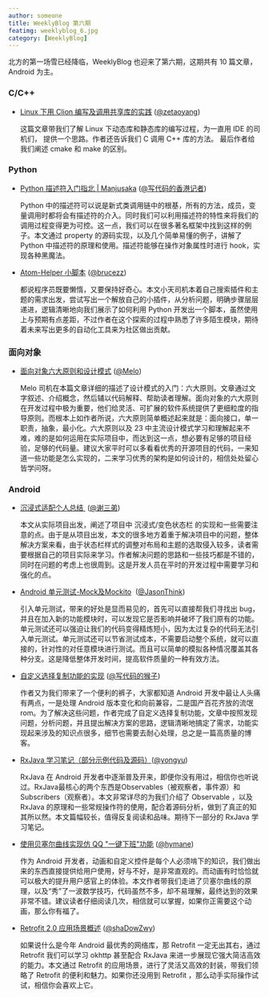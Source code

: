 ```yaml
---
author: someone
title: WeeklyBlog 第六期
featimg: weeklyblog_6.jpg
category: [WeeklyBlog]
---
```


北方的第一场雪已经降临，WeeklyBlog 也迎来了第六期，这期共有 10 篇文章，Android 为主。

### C/C++

- [Linux 下用 Clion 编写及调用共享库的实践](https://zetaoyang.github.io/post/2016/11/05/linux-shared-object.html) ([@zetaoyang](https://github.com/zetaoyang))

  这篇文章带我们了解 Linux 下动态库和静态库的编写过程，为一直用 IDE 的司机们， 提供一个思路。作者还告诉我们 C 调用 C++ 库的方法。 最后作者给我们阐述 cmake 和 make 的区别。

### Python

- [Python 描述符入门指北 \| Manjusaka](http://manjusaka.itscoder.com/2016/10/12/Something-about-Descriptor/) ([@写代码的香港记者](https://github.com/Zheaoli))

  Python 中的描述符可以说是新式类调用链中的根基，所有的方法，成员，变量调用时都将会有描述符的介入。同时我们可以利用描述符的特性来将我们的调用过程变得更为可控。这一点，我们可以在很多著名框架中找到这样的例子。本文通过 property 的源码实现，以及几个简单易懂的例子，讲解了 Python 中描述符的原理和使用。描述符能够在操作对象属性时进行 hook，实现各种黑魔法。


- [Atom\-Helper 小脚本](http://brucezz.itscoder.com/atom-helper-script) ([@brucezz](https://github.com/brucezz))

  都说程序员既要懒惰，又要保持好奇心。本文小天司机本着自己搜索插件和主题的需求出发，尝试写出一个解放自己的小插件，从分析问题，明确步骤层层递进，逻辑清晰地向我们展示了如何利用 Python 开发出一个脚本，虽然使用上与预期有点差距，不过作者在这个探索的过程中熟悉了许多陌生模块，期待着未来写出更多的自动化工具来为社区做出贡献。

### 面向对象

- [面向对象六大原则和设计模式](https://itsmelo.github.io/2016/11/20/%E9%9D%A2%E5%90%91%E5%AF%B9%E8%B1%A1%E5%85%AD%E5%A4%A7%E5%8E%9F%E5%88%99%E5%92%8C%E8%AE%BE%E8%AE%A1%E6%A8%A1%E5%BC%8F/) ([@Melo](https://github.com/itsMelo))

  Melo 司机在本篇文章详细的描述了设计模式的入门：六大原则。文章通过文字叙述、介绍概念，然后辅以代码解释、帮助读者理解。面向对象的六大原则在开发过程中极为重要，他们给灵活、可扩展的软件系统提供了更细粒度的指导原则。而根本上如作者所说，六大原则简单概述起来就是：面向接口，单一职责，抽象，最小化。六大原则以及 23 中主流设计模式学习和理解起来不难，难的是如何运用在实际项目中，而达到这一点，想必要有足够的项目经验，足够的代码量。建议大家平时可以多看看优秀的开源项目的代码，一来知道一些功能是怎么实现的，二来学习优秀的架构是如何设计的，相信处处留心皆学问呀。

### Android 

- [沉浸式适配个人总结 ](http://imxie.itscoder.com/2016/11/08/jike_Immersive_project/) ([@谢三弟](https://github.com/xcc3641))

  本文从实际项目出发，阐述了项目中 沉浸式/变色状态栏 的实现和一些需要注意的点。由于是从项目出发，本文的很多地方着重于解决项目中的问题，整体解决方案来看，由于状态栏样式的调整对布局和主题的选取侵入较多，读者需要根据自己的项目实际来学习。作者解决问题的思路和一些技巧都是不错的，同时在问题的考虑上也很周到。这是开发人员在平时的开发过程中需要学习和强化的点。

- [Android 单元测试-Mock及Mockito](http://hujiandong.com/2016/11/07/android-unit-test-mock/)  ([@JasonThink](https://github.com/jasonim))

  引入单元测试，带来的好处是显而易见的，首先可以直接帮我们寻找出 bug，并且在加入新的功能模块时，可以发现它是否影响并破坏了我们原有的功能。单元测试还可以强迫让我们的代码变得精炼短小，因为太过复杂的代码无法引入单元测试。单元测试还可以节省测试成本，不需要启动整个系统，就可以直接的，针对性的对任意模块进行测试。而且可以简单的模拟各种情况覆盖其各种分支。这是降低整体开发时间，提高软件质量的一种有效方法。

- [自定义选择复制功能的实现](http://jaeger.itscoder.com/android/2016/11/21/selectable-text-helper.html) ([@写代码的猴子](https://github.com/laobie))

  作者又为我们带来了一个便利的裤子，大家都知道 Android 开发中最让人头痛有两点，一是处理 Android 版本变化和向前兼容，二是国产百花齐放的流氓 rom。为了解决这些问题，作者完成了自定义选择复制功能，文章中按照发现问题，分析问题，并且提出解决方案的思路，逻辑清晰地搞定了需求，功能实现起来涉及的知识点很多，细节也需要去耐心处理，总之是一篇高质量的博客。

- [RxJava 学习笔记（部分示例代码及源码）](http://yongyu.itscoder.com/2016/11/15/rxjava_learning_note/)([@yongyu](https://github.com/yongyu0102))

  RxJava 在 Android 开发者中逐渐普及开来，即便你没有用过，相信你也听说过。RxJava最核心的两个东西是Observables（被观察者，事件源）和Subscribers（观察者）。本文非常详尽的为我们介绍了 Observable ，以及 RxJava 的原理和一些常规操作符的使用，配合着源码分析，做到了真正的知其所以然。本文篇幅较长，值得反复阅读和品味。期待下一部分的 RxJava 学习笔记。

- [使用贝塞尔曲线实现仿 QQ "一键下班"功能](http://hymane.itscoder.com/2016/11/13/hymane_20161113_qq_bubble_with_bezier/) ([@hymane](https://github.com/hymanme))

  作为 Android 开发者，动画和自定义控件是每个人必须啃下的知识，我们做出来的东西直接提供给用户使用，好与不好，是非常直观的。而动画有时恰恰就可以极大的提升用户感官上的体验。本文作者带我们走进了贝塞尔曲线的原理，以及“秀”了一波数学技巧，代码虽然不多，却不易理解，最终达到的效果非常不错。建议读者仔细阅读几次，相信就可以掌握，如果你正需要这个动画，那么你有福了。

- [Retrofit 2\.0 应用场景概述](https://shadowzwy.github.io/2016/11/17/Retrofit-2.0-%E5%BA%94%E7%94%A8%E5%9C%BA%E6%99%AF%E6%A6%82%E8%BF%B0.html) ([@shaDowZwy](https://github.com/shaDowZwy))

  如果说什么是今年 Android 最优秀的网络库，那 Retrofit 一定无出其右，通过 Retrofit 我们可以学习 okhttp 甚至配合 RxJava 来进一步展现它强大简洁高效的能力。本文通过 Retrofit 的应用场景，进行了灵活又高效的封装，带我们领略了 Retrofit 的便利和魅力。如果你还没用到 Retrofit ，那么动手实际操作试试，相信你会喜欢上它。

  ​
